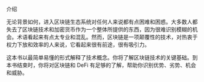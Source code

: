 <link rel="stylesheet" type="text/css" href="flow0001.css"> <title>part0003</title>

介绍

无论背景如何，进入区块链生态系统对任何人来说都有点困难和困惑。大多数人都失去了区块链技术和加密货币作为一个整体所提供的东西，因为很难识别模糊的机会。术语看起来有点太专业和混乱。然而，区块链是一项颠覆性的技术，对热衷于权力下放和效率的人来说，它看起来很有前途，很有吸引力。

这本书以最简单易懂的形式解释了技术概念。你将了解区块链技术的关键基础。到本书结束时，你将对区块链和 DeFi 有足够的了解，帮助你识别优势、劣势、机会和威胁。